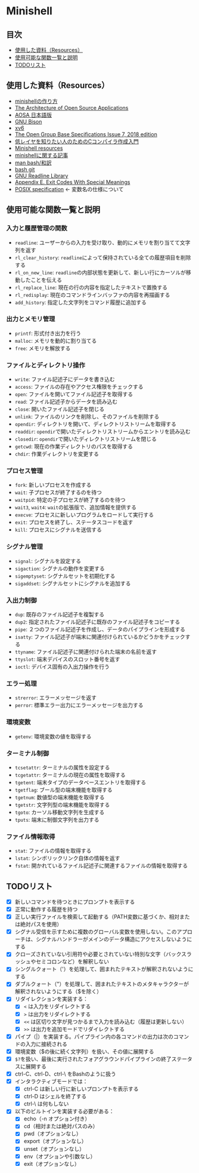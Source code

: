 # Minishell

## 目次
- [使用した資料（Resources）](#使用した資料resources)
- [使用可能な関数一覧と説明](#使用可能な関数一覧と説明)
- [TODOリスト](#todoリスト)

## 使用した資料（Resources）
- [minishellの作り方](https://usatie.notion.site/minishell-29921d3ea13447ad897349acd5733d5e#2ebba0b5890641898a16957b69e50f1f)
- [The Architecture of Open Source Applications](https://aosabook.org/en/index.html)
- [AOSA 日本語版](https://m-takagi.github.io/aosa-ja/aosa.pdf)
- [GNU Bison](https://www.gnu.org/software/bison/manual/bison.html)
- [xv6](https://github.com/mit-pdos/xv6-public/tree/master)
- [The Open Group Base Specifications Issue 7, 2018 edition](https://pubs.opengroup.org/onlinepubs/9699919799/utilities/V3_chap02.html)
- [低レイヤを知りたい人のためのCコンパイラ作成入門](https://www.sigbus.info/compilerbook)
- [Minishell resources](https://minishell.simple.ink/)
- [minishellに関する記事](https://velog-io.translate.goog/@chez_bono/Minishell?_x_tr_sl=auto&_x_tr_tl=ja&_x_tr_hl=en-US&_x_tr_pto=wapp)
- [man bash/和訳](https://ja.manpages.org/bash)
- [bash git](https://git.savannah.gnu.org/cgit/bash.git/)
- [GNU Readline Library](https://tiswww.cwru.edu/php/chet/readline/readline.html)
- [Appendix E. Exit Codes With Special Meanings](https://tldp.org/LDP/abs/html/exitcodes.html#EXITCODESREF)
- [POSIX specification](https://pubs.opengroup.org/onlinepubs/9699919799/utilities/V3_chap02.html#tag_18_06) <- 変数名の仕様について
## 使用可能な関数一覧と説明

### 入力と履歴管理の関数
- `readline`: ユーザーからの入力を受け取り、動的にメモリを割り当てて文字列を返す
- `rl_clear_history`: `readline`によって保持されている全ての履歴項目を削除する
- `rl_on_new_line`: `readline`の内部状態を更新して、新しい行にカーソルが移動したことを伝える
- `rl_replace_line`: 現在の行の内容を指定したテキストで置換する
- `rl_redisplay`: 現在のコマンドラインバッファの内容を再描画する
- `add_history`: 指定した文字列をコマンド履歴に追加する

### 出力とメモリ管理
- `printf`: 形式付き出力を行う
- `malloc`: メモリを動的に割り当てる
- `free`: メモリを解放する

### ファイルとディレクトリ操作
- `write`: ファイル記述子にデータを書き込む
- `access`: ファイルの存在やアクセス権限をチェックする
- `open`: ファイルを開いてファイル記述子を取得する
- `read`: ファイル記述子からデータを読み込む
- `close`: 開いたファイル記述子を閉じる
- `unlink`: ファイルのリンクを削除し、そのファイルを削除する
- `opendir`: ディレクトリを開いて、ディレクトリストリームを取得する
- `readdir`: `opendir`で開いたディレクトリストリームからエントリを読み込む
- `closedir`: `opendir`で開いたディレクトリストリームを閉じる
- `getcwd`: 現在の作業ディレクトリのパスを取得する
- `chdir`: 作業ディレクトリを変更する

### プロセス管理
- `fork`: 新しいプロセスを作成する
- `wait`: 子プロセスが終了するのを待つ
- `waitpid`: 特定の子プロセスが終了するのを待つ
- `wait3`, `wait4`: `wait`の拡張版で、追加情報を提供する
- `execve`: プロセスに新しいプログラムをロードして実行する
- `exit`: プロセスを終了し、ステータスコードを返す
- `kill`: プロセスにシグナルを送信する

### シグナル管理
- `signal`: シグナルを設定する
- `sigaction`: シグナルの動作を変更する
- `sigemptyset`: シグナルセットを初期化する
- `sigaddset`: シグナルセットにシグナルを追加する

### 入出力制御
- `dup`: 既存のファイル記述子を複製する
- `dup2`: 指定されたファイル記述子に既存のファイル記述子をコピーする
- `pipe`: ２つのファイル記述子を作成し、データのパイプラインを形成する
- `isatty`: ファイル記述子が端末に関連付けられているかどうかをチェックする
- `ttyname`: ファイル記述子に関連付けられた端末の名前を返す
- `ttyslot`: 端末デバイスのスロット番号を返す
- `ioctl`: デバイス固有の入出力操作を行う

### エラー処理
- `strerror`: エラーメッセージを返す
- `perror`: 標準エラー出力にエラーメッセージを出力する

### 環境変数
- `getenv`: 環境変数の値を取得する

### ターミナル制御
- `tcsetattr`: ターミナルの属性を設定する
- `tcgetattr`: ターミナルの現在の属性を取得する
- `tgetent`: 端末タイプのデータベースエントリを取得する
- `tgetflag`: ブール型の端末機能を取得する
- `tgetnum`: 数値型の端末機能を取得する
- `tgetstr`: 文字列型の端末機能を取得する
- `tgoto`: カーソル移動文字列を生成する
- `tputs`: 端末に制御文字列を出力する

### ファイル情報取得
- `stat`: ファイルの情報を取得する
- `lstat`: シンボリックリンク自体の情報を返す
- `fstat`: 開かれているファイル記述子に関連するファイルの情報を取得する

## TODOリスト
- [x] 新しいコマンドを待つときにプロンプトを表示する
- [x] 正常に動作する履歴を持つ
- [x] 正しい実行ファイルを検索して起動する（PATH変数に基づくか、相対または絶対パスを使用）
- [x] シグナル受信を示すために複数のグローバル変数を使用しない。このアプローチは、シグナルハンドラーがメインのデータ構造にアクセスしないようにする
- [x] クローズされていない引用符や必要とされていない特別な文字（バックスラッシュやセミコロンなど）を解釈しない
- [x] シングルクォート（'）を処理して、囲まれたテキストが解釈されないようにする
- [x] ダブルクォート（"）を処理して、囲まれたテキストのメタキャラクターが解釈されないようにする（$を除く）
- [x] リダイレクションを実装する：
    - [x] `<` は入力をリダイレクトする
    - [x] `>` は出力をリダイレクトする
    - [x] `<<` は区切り文字が見つかるまで入力を読み込む（履歴は更新しない）
    - [x] `>>` は出力を追加モードでリダイレクトする
- [x] パイプ（|）を実装する。パイプライン内の各コマンドの出力は次のコマンドの入力に接続される
- [x] 環境変数（$の後に続く文字列）を扱い、その値に展開する
- [x] `$?`を扱い、最後に実行されたフォアグラウンドパイプラインの終了ステータスに展開する
- [x] ctrl-C、ctrl-D、ctrl-\ をBashのように扱う
- [x] インタラクティブモードでは：
    - [x] ctrl-C は新しい行に新しいプロンプトを表示する
    - [x] ctrl-D はシェルを終了する
    - [x] ctrl-\ は何もしない
- [x] 以下のビルトインを実装する必要がある：
    - [x] echo（-n オプション付き）
    - [x] cd（相対または絶対パスのみ）
    - [x] pwd（オプションなし）
    - [x] export（オプションなし）
    - [x] unset（オプションなし）
    - [x] env（オプションや引数なし）
    - [x] exit（オプションなし）
